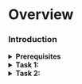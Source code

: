 # Overview


### Introduction

<details> 
   <summary> <strong>  Prerequisites </strong> </summary>
  
- [Git Bash](https://git-scm.com/downloads)
- [A GitHub account](https://github.com)
- [Source code](https://github.com/Subharanjan-Canaryss/Dotnetrepo)

</details>

<details>
   <summary> <strong> Task 1:  </strong> </summary>
  
  1. [Login to Github Account](https://github.com)
  
  Navigate to your Repository where your code is available
  
  On the main page of your repository, click on **Code Button** & then select Download ZIP
  
  ![code download](https://user-images.githubusercontent.com/97287103/162176205-d9e11e5b-bb5d-4d83-89ac-faadf58193cf.png)
  
 - Extract the project directory to a new location
  - Add some Sample.txt file to that project directory locally

  
  **Create a new GitHub Remote Repository**
  
 ![2022-04-07 15_41_57-sur png ‎- Photos](https://user-images.githubusercontent.com/97287103/162176755-86728132-b366-4a76-96a7-b4fb31e1c316.png)

  ![2022-04-07 15_44_49-CAR png ‎- Photos](https://user-images.githubusercontent.com/97287103/162177032-52df414d-73dc-4e0a-96fa-44c574c9b170.png)


![Empty Repo](https://user-images.githubusercontent.com/97287103/162122872-14cf583f-50cc-4390-949b-ab79b106ff20.png)

</details>

<details>   
   <summary> <strong> Task 2:  </strong> </summary>
    
   **Convert a folder to a Git repository**
  
  The next step is to convert the folder, to do this open up Gitbash.
  Navigate to the location of the folder where you extracted and type in the command:
 
     git init
  
  This command will create a folder called .git in Local Repository 
  
  
Now you need to add Some new  files [Here i am created Sample.txt] & add that file to staging area  type in the command

     git add Sample.txt
    
 The next step is to Commit your files
  

     git commit -m "first commit"
  
  
Your next step is to Add your remote Origin . For that use this Command
  
     git remote add origin <Remote origin URL
  
 
  The next step is to push  the files from your local repository to your remote repository.You can do this using the following command.

     git push -u origin main  
  
  Now we will See how our remote Repository looks like .
  
  ![2022-04-07 15_47_06-2022-04-07 11_07_56-Window png ‎- Photos](https://user-images.githubusercontent.com/97287103/162177395-5ba925b6-f321-413f-bd3c-3d6b37fd634c.png)


